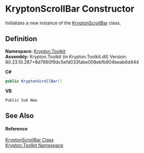 # KryptonScrollBar Constructor


Initializes a new instance of the <a href="f6459340-c30c-86a4-bb69-09785b0333d6.md">KryptonScrollBar</a> class.



## Definition
**Namespace:** <a href="79d2eac2-21f4-54ff-7552-b20c33c30600.md">Krypton.Toolkit</a>  
**Assembly:** Krypton.Toolkit (in Krypton.Toolkit.dll) Version: 80.23.10.287+8d7660f9dc5efd033fabe008ebfb904beab6d444

**C#**
``` C#
public KryptonScrollBar()
```
**VB**
``` VB
Public Sub New
```



## See Also


#### Reference
<a href="f6459340-c30c-86a4-bb69-09785b0333d6.md">KryptonScrollBar Class</a>  
<a href="79d2eac2-21f4-54ff-7552-b20c33c30600.md">Krypton.Toolkit Namespace</a>  

